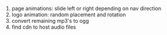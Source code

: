 1. page animations: slide left or right depending on nav direction
2. logo animation: random placement and rotation
3. convert remaining mp3's to ogg
4. find cdn to host audio files